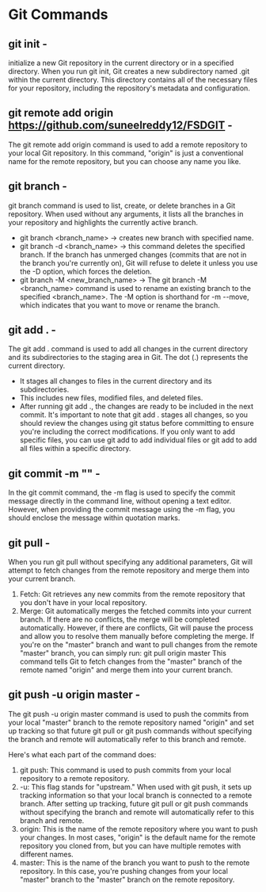 # Git Commands #

## git init -
initialize a new Git repository in the current directory or in a specified directory. When you run git init, Git creates a new subdirectory named .git within the current directory. This directory contains all of the necessary files for your repository, including the repository's metadata and configuration.

## git remote add origin https://github.com/suneelreddy12/FSDGIT -
The git remote add origin command is used to add a remote repository to your local Git repository. In this command, "origin" is just a conventional name for the remote repository, but you can choose any name you like.

## git branch -
git branch command is used to list, create, or delete branches in a Git repository. When used without any arguments, it lists all the branches in your repository and highlights the currently active branch.
- git branch <branch_name> -> creates new branch with specified name.
- git branch -d <branch_name> -> this command deletes the specified branch. If the branch has unmerged changes (commits that are not in the branch you're currently on), Git will refuse to delete it unless you use the -D option, which forces the deletion.
- git branch -M <new_branch_name> -> The git branch -M <branch_name> command is used to rename an existing branch to the specified <branch_name>. The -M option is shorthand for -m --move, which indicates that you want to move or rename the branch.

## git add . -
The git add . command is used to add all changes in the current directory and its subdirectories to the staging area in Git. The dot (.) represents the current directory.

- It stages all changes to files in the current directory and its subdirectories.
- This includes new files, modified files, and deleted files.
- After running git add ., the changes are ready to be included in the next commit. It's important to note that git add . stages all changes, so you should review the changes using git status before committing to ensure you're including the correct modifications. If you only want to add specific files, you can use git add <file> to add individual files or git add <directory> to add all files within a specific directory.

## git commit -m "<commit-msg>" -
In the git commit command, the -m flag is used to specify the commit message directly in the command line, without opening a text editor. However, when providing the commit message using the -m flag, you should enclose the message within quotation marks.

## git pull -
When you run git pull without specifying any additional parameters, Git will attempt to fetch changes from the remote repository and merge them into your current branch.

1) Fetch: Git retrieves any new commits from the remote repository that you don't have in your local repository.
2) Merge: Git automatically merges the fetched commits into your current branch. If there are no conflicts, the merge will be completed automatically. However, if there are conflicts, Git will pause the process and allow you to resolve them manually before completing the merge.
If you're on the "master" branch and want to pull changes from the remote "master" branch, you can simply run: git pull origin master
This command tells Git to fetch changes from the "master" branch of the remote named "origin" and merge them into your current branch.

## git push -u origin master -
The git push -u origin master command is used to push the commits from your local "master" branch to the remote repository named "origin" and set up tracking so that future git pull or git push commands without specifying the branch and remote will automatically refer to this branch and remote.

Here's what each part of the command does:

1) git push: This command is used to push commits from your local repository to a remote repository.
1) -u: This flag stands for "upstream." When used with git push, it sets up tracking information so that your local branch is connected to a remote branch. After setting up tracking, future git pull or git push commands without specifying the branch and remote will automatically refer to this branch and remote.
3) origin: This is the name of the remote repository where you want to push your changes. In most cases, "origin" is the default name for the remote repository you cloned from, but you can have multiple remotes with different names.
4) master: This is the name of the branch you want to push to the remote repository. In this case, you're pushing changes from your local "master" branch to the "master" branch on the remote repository.